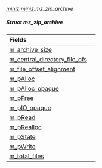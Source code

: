 _[miniz](../../modules/miniz/miniz-module.md):[miniz](../../modules/miniz/miniz-module.md).mz\_zip\_archive_
##### Struct mz\_zip\_archive

| Fields | |
|:---|:---|
| [m\_archive\_size](miniz-mz_zip_archive-m_archive_size.md) |  |
| [m\_central\_directory\_file\_ofs](miniz-mz_zip_archive-m_central_directory_file_ofs.md) |  |
| [m\_file\_offset\_alignment](miniz-mz_zip_archive-m_file_offset_alignment.md) |  |
| [m\_pAlloc](miniz-mz_zip_archive-m_palloc.md) |  |
| [m\_pAlloc\_opaque](miniz-mz_zip_archive-m_palloc_opaque.md) |  |
| [m\_pFree](miniz-mz_zip_archive-m_pfree.md) |  |
| [m\_pIO\_opaque](miniz-mz_zip_archive-m_pio_opaque.md) |  |
| [m\_pRead](miniz-mz_zip_archive-m_pread.md) |  |
| [m\_pRealloc](miniz-mz_zip_archive-m_prealloc.md) |  |
| [m\_pState](miniz-mz_zip_archive-m_pstate.md) |  |
| [m\_pWrite](miniz-mz_zip_archive-m_pwrite.md) |  |
| [m\_total\_files](miniz-mz_zip_archive-m_total_files.md) |  |
